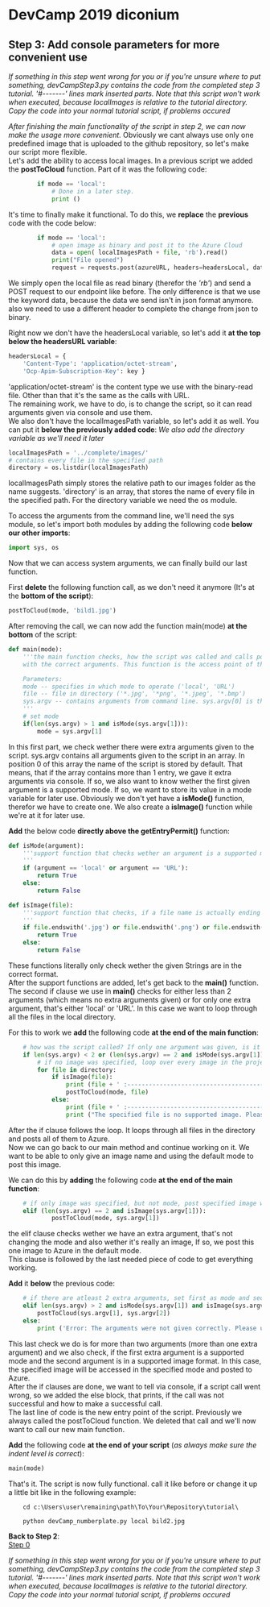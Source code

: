 # DevCamp 2019 diconium

## Step 3: Add console parameters for more convenient use

*If something in this step went wrong for you or if you're unsure where to put something, devCampStep3.py contains the code from the completed step 3 tutorial.*
 *'#-------' lines mark inserted parts. Note that this script won't work when executed, because localImages is relative to the tutorial directory. Copy the code into your normal tutorial script, if problems occured*

*After finishing the main functionality of the script in step 2, we can now make the usage more convenient.*
Obviously we cant always use only one predefined image that is uploaded to the github repository, so let's make our script more flexible.  
Let's add the ability to access local images. In a previous script we added the **postToCloud** function. Part of it was the following code:  

```python
        if mode == 'local':
            # Done in a later step.
            print ()
```

It's time to finally make it functional. To do this, we **replace** the **previous** code with the code below:  

```python
        if mode == 'local':
            # open image as binary and post it to the Azure Cloud
            data = open( localImagesPath + file, 'rb').read()
            print("File opened")
            request = requests.post(azureURL, headers=headersLocal, data=data, timeout=10)
```

We simply open the local file as read binary (therefor the *'rb'*) and send a POST request to our endpoint like before. The only
difference is that we use the keyword data, because the data we send isn't in json format anymore. also we need to use a different header
to complete the change from json to binary.  

Right now we don't have the headersLocal variable, so let's add it **at the top below the headersURL variable**:  

```python
headersLocal = {
    'Content-Type': 'application/octet-stream',
    'Ocp-Apim-Subscription-Key': key }
```

'application/octet-stream' is the content type we use with the binary-read file. Other than that it's the same as the calls with URL.  
The remaining work, we have to do, is to change the script, so it can read arguments given via console and use them.  
We also don't have the localImagesPath variable, so let's add it as well. You can put it **below the previously added code**:
*We also add the directory variable as we'll need it later*  

```python
localImagesPath = '../complete/images/'
# contains every file in the specified path
directory = os.listdir(localImagesPath)
```

localImagesPath simply stores the relative path to our images folder as the name suggests. 'directory' is an array, that stores the name of every file in the specified path.
For the directory variable we need the os module.  

To access the arguments from the command line, we'll need the sys module, so let's import both modules by adding the following code **below our other imports**:  

```python
import sys, os
```

Now that we can access system arguments, we can finally build our last function.  

First **delete** the following function call, as we don't need it anymore (It's at the **bottom of the script**):  

```python
postToCloud(mode, 'bild1.jpg')
```

After removing the call, we can now add the function main(mode) **at the bottom** of the script:  

```python
def main(mode):
    '''the main function checks, how the script was called and calls postIntoCloud()
    with the correct arguments. This function is the access point of the script.

    Parameters:
    mode -- specifies in which mode to operate ('local', 'URL')
    file -- file in directory ('*.jpg', '*png', '*.jpeg', '*.bmp')
    sys.argv -- contains arguments from command line. sys.argv[0] is the name of the script.
    '''
    # set mode
    if(len(sys.argv) > 1 and isMode(sys.argv[1])):
        mode = sys.argv[1]
```

In this first part, we check wether there were extra arguments given to the script. sys.argv contains all arguments given to the script in an array. In position 0 of this array the name of the script is stored by default. That means, that if the array contains more than 1 entry, we gave it extra arguments via console.
If so, we also want to know wether the first given argument is a supported mode. If so, we want to store its value in a mode variable for later use.
Obviously we don't yet have a **isMode()** function, therefor we have to create one. We also create a **isImage()** function while we're at it for later use.  

**Add** the below code **directly above the getEntryPermit()** function:  

```python
def isMode(argument):
    '''support function that checks wether an argument is a supported mode.
    '''
    if (argument == 'local' or argument == 'URL'):
        return True
    else:
        return False

def isImage(file):
    '''support function that checks, if a file name is actually ending with an image extension.
    '''
    if file.endswith('.jpg') or file.endswith('.png') or file.endswith('.jpeg') or file.endswith('.bmp'):
        return True
    else:
        return False
```

These functions literally only check wether the given Strings are in the correct format.  
After the support functions are added, let's get back to the **main()** function.  
The second if clause we use in **main()** checks for either less than 2 arguments (which means no extra arguments given) or for only one extra argument, that's either 'local' or 'URL'.
In this case we want to loop through all the files in the local directory.  

For this to work we **add** the following code **at the end of the main function**:  

```python
    # how was the script called? If only one argument was given, is it mode or imagename?
    if len(sys.argv) < 2 or (len(sys.argv) == 2 and isMode(sys.argv[1])):
        # if no image was specified, loop over every image in the project folder (localImagesPath)
        for file in directory:
            if isImage(file):
                print (file + ' :------------------------------------------------------------------')
                postToCloud(mode, file)
            else:
                print (file + ' :------------------------------------------------------------------')
                print ("The specified file is no supported image. Please use .jpg, .png, .jpeg or .bmp files")
```

After the if clause follows the loop. It loops through all files in the directory and posts all of them to Azure.  
Now we can go back to our main method and continue working on it. We want to be able to only give an image name and using the default mode to post this image.  

We can do this by **adding** the following code **at the end of the main function**:  

```python
    # if only image was specified, but not mode, post specified image with default mode
    elif (len(sys.argv) == 2 and isImage(sys.argv[1])):
            postToCloud(mode, sys.argv[1])
```

the elif clause checks wether we have an extra argument, that's not changing the mode and also wether it's really an image, If so, we post this one image to Azure in the default mode.  
This clause is followed by the last needed piece of code to get everything working.  

**Add** it **below** the previous code:  

```python
    # if there are atleast 2 extra arguments, set first as mode and second as image
    elif len(sys.argv) > 2 and isMode(sys.argv[1]) and isImage(sys.argv[2]):
        postToCloud(sys.argv[1], sys.argv[2])
    else:
        print ('Error: The arguments were not given correctly. Please use either mode or image as single argument or put mode as first and image as second argument.')
```

This last check we do is for more than two arguments (more than one extra argument) and we also check, if the first extra argument is a supported mode and the second argument is in a
supported image format. In this case, the specified image will be accessed in the specified mode and posted to Azure.  
After the if clauses are done, we want to tell via console, if a script call went wrong, so we added the else block, that prints, if the call was not successful and how to make a
successful call.  
The last line of code is the new entry point of the script. Previously we always called the postToCloud function. We deleted that call and we'll now want to call our new main function.  

**Add** the following code **at the end of your script** (*as always make sure the indent level is correct*):  

```python
main(mode)
```

That's it. The script is now fully functional. call it like before or change it up a little bit like in the following example:  

```
    cd c:\Users\user\remaining\path\To\Your\Repository\tutorial\

    python devCamp_numberplate.py local bild2.jpg
```

**Back to Step 2**:  
[Step 0](https://github.com/volkerhielscher/netnei/blob/master/tutorial/step_2/)

*If something in this step went wrong for you or if you're unsure where to put something, devCampStep3.py contains the code from the completed step 3 tutorial.*
 *'#-------' lines mark inserted parts. Note that this script won't work when executed, because localImages is relative to the tutorial directory. Copy the code into your normal tutorial script, if problems occured*
